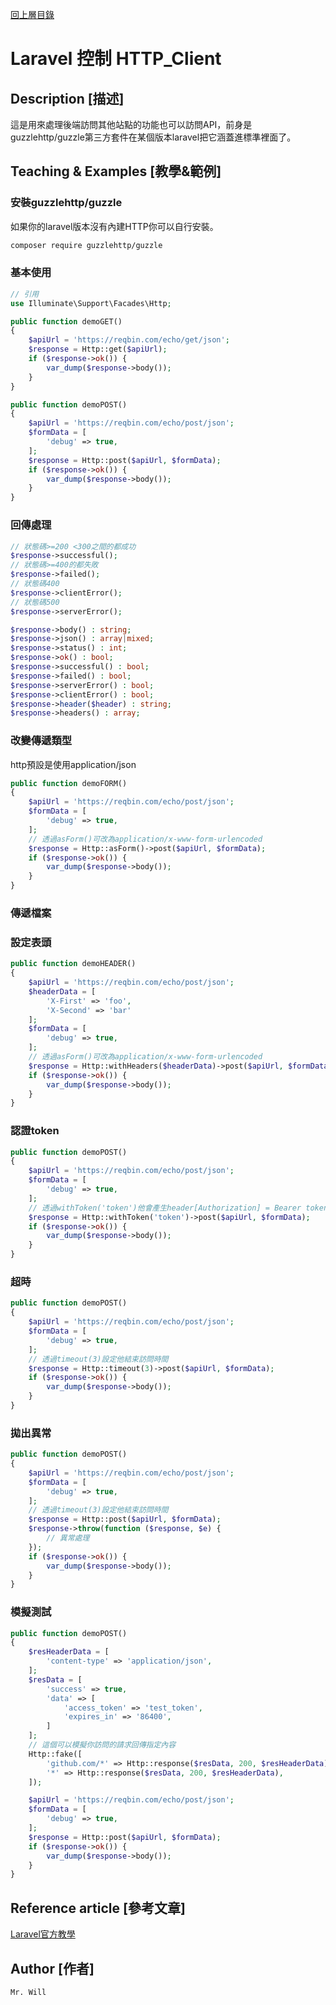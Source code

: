 [回上層目錄](../README.md)

# Laravel 控制 HTTP_Client

## **Description [描述]**
這是用來處理後端訪問其他站點的功能也可以訪問API，前身是guzzlehttp/guzzle第三方套件在某個版本laravel把它涵蓋進標準裡面了。

## **Teaching & Examples [教學&範例]**
### 安裝guzzlehttp/guzzle
如果你的laravel版本沒有內建HTTP你可以自行安裝。
```bash
composer require guzzlehttp/guzzle
```

### 基本使用
```php
// 引用
use Illuminate\Support\Facades\Http;
```
```php
public function demoGET()
{
    $apiUrl = 'https://reqbin.com/echo/get/json';
    $response = Http::get($apiUrl);
    if ($response->ok()) {
        var_dump($response->body());
    }
}
```
```php
public function demoPOST()
{
    $apiUrl = 'https://reqbin.com/echo/post/json';
    $formData = [
        'debug' => true,
    ];
    $response = Http::post($apiUrl, $formData);
    if ($response->ok()) {
        var_dump($response->body());
    }
}
```

### 回傳處理
```php
// 狀態碼>=200 <300之間的都成功
$response->successful();
// 狀態碼>=400的都失敗
$response->failed();
// 狀態碼400
$response->clientError();
// 狀態碼500
$response->serverError();
```

```php
$response->body() : string;
$response->json() : array|mixed;
$response->status() : int;
$response->ok() : bool;
$response->successful() : bool;
$response->failed() : bool;
$response->serverError() : bool;
$response->clientError() : bool;
$response->header($header) : string;
$response->headers() : array;
```

### 改變傳遞類型
http預設是使用application/json
```php
public function demoFORM()
{
    $apiUrl = 'https://reqbin.com/echo/post/json';
    $formData = [
        'debug' => true,
    ];
    // 透過asForm()可改為application/x-www-form-urlencoded
    $response = Http::asForm()->post($apiUrl, $formData);
    if ($response->ok()) {
        var_dump($response->body());
    }
}
```

### 傳遞檔案

### 設定表頭
```php
public function demoHEADER()
{
    $apiUrl = 'https://reqbin.com/echo/post/json';
    $headerData = [
        'X-First' => 'foo',
        'X-Second' => 'bar'
    ];
    $formData = [
        'debug' => true,
    ];
    // 透過asForm()可改為application/x-www-form-urlencoded
    $response = Http::withHeaders($headerData)->post($apiUrl, $formData);
    if ($response->ok()) {
        var_dump($response->body());
    }
}
```

### 認證token
```php
public function demoPOST()
{
    $apiUrl = 'https://reqbin.com/echo/post/json';
    $formData = [
        'debug' => true,
    ];
    // 透過withToken('token')他會產生header[Authorization] = Bearer token
    $response = Http::withToken('token')->post($apiUrl, $formData);
    if ($response->ok()) {
        var_dump($response->body());
    }
}
```

### 超時
```php
public function demoPOST()
{
    $apiUrl = 'https://reqbin.com/echo/post/json';
    $formData = [
        'debug' => true,
    ];
    // 透過timeout(3)設定他結束訪問時間
    $response = Http::timeout(3)->post($apiUrl, $formData);
    if ($response->ok()) {
        var_dump($response->body());
    }
}
```

### 拋出異常
```php
public function demoPOST()
{
    $apiUrl = 'https://reqbin.com/echo/post/json';
    $formData = [
        'debug' => true,
    ];
    // 透過timeout(3)設定他結束訪問時間
    $response = Http::post($apiUrl, $formData);
    $response->throw(function ($response, $e) {
        // 異常處理
    });
    if ($response->ok()) {
        var_dump($response->body());
    }
}
```

### 模擬測試
```php
public function demoPOST()
{
    $resHeaderData = [
        'content-type' => 'application/json',
    ];
    $resData = [
        'success' => true,
        'data' => [
            'access_token' => 'test_token',
            'expires_in' => '86400',
        ]
    ];
    // 這個可以模擬你訪問的請求回傳指定內容
    Http::fake([
        'github.com/*' => Http::response($resData, 200, $resHeaderData),
        '*' => Http::response($resData, 200, $resHeaderData),
    ]);

    $apiUrl = 'https://reqbin.com/echo/post/json';
    $formData = [
        'debug' => true,
    ];
    $response = Http::post($apiUrl, $formData);
    if ($response->ok()) {
        var_dump($response->body());
    }
}
```

## **Reference article [參考文章]**
[Laravel官方教學](https://laravel.com/docs/8.x/http-client)

## **Author [作者]**
`Mr. Will`
